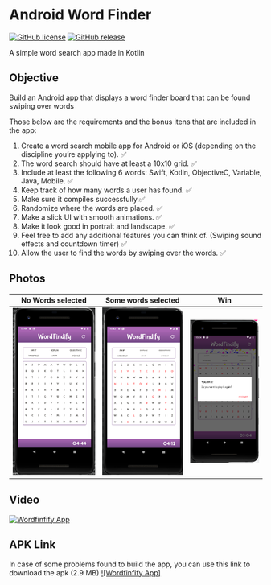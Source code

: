 # Android Word Finder
[![GitHub license](https://img.shields.io/github/license/Naereen/StrapDown.js.svg)](https://github.com/AraujoJordan/Shopify-Android-Challenge-Summer-2020/LICENSE)
[![GitHub release](https://img.shields.io/badge/release-1.0-blue)](https://github.com/AraujoJordan/Shopify-Android-Challenge-Summer-2020/releases/)

A simple word search app made in Kotlin

## Objective

Build an Android app that displays a word finder board that can be found swiping over words

Those below are the requirements and the bonus itens that are included in the app:

1. Create a word search mobile app for Android or iOS (depending on the discipline you’re applying to). :white_check_mark:
2. The word search should have at least a 10x10 grid. :white_check_mark:
3. Include at least the following 6 words: Swift, Kotlin, ObjectiveC, Variable, Java, Mobile. :white_check_mark:
4. Keep track of how many words a user has found. :white_check_mark:
5. Make sure it compiles successfully.:white_check_mark:
6. Randomize where the words are placed. :white_check_mark:
7. Make a slick UI with smooth animations. :white_check_mark:
8. Make it look good in portrait and landscape. :white_check_mark:
9. Feel free to add any additional features you can think of. (Swiping sound effects and countdown timer) :white_check_mark:
10. Allow the user to find the words by swiping over the words. :white_check_mark:

## Photos
No Words selected          |  Some words selected      |  Win                      |
:-------------------------:|:-------------------------:|:-------------------------:|
![](doc/nowords.png)       |   ![](doc/somewords.png)  | ![](doc/win.png)          | 


 

## Video
[![Wordfinfify App](https://i9.ytimg.com/vi/hVZBYuBC-_I/mqdefault.jpg?time=1581564826816&sqp=CLiFk_IF&rs=AOn4CLAG7vQA7iL34xE47FvQCCOm_RZweg)](https://youtu.be/hVZBYuBC-_I "Wordfinfify App")

## APK Link
In case of some problems found to build the app, you can use this link to download the apk (2.9 MB)
[![Wordfinfify App]](https://drive.google.com/open?id=1RwyVCIa6U8Brib4HR5JO6zq3kJjFuvvb "Wordfinfify App")


